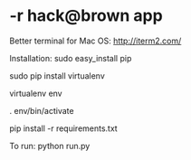 # -r hack@brown app

Better terminal for Mac OS: http://iterm2.com/

Installation:
sudo easy_install pip

sudo pip install virtualenv

virtualenv env

. env/bin/activate

pip install -r requirements.txt


To run:
python run.py
